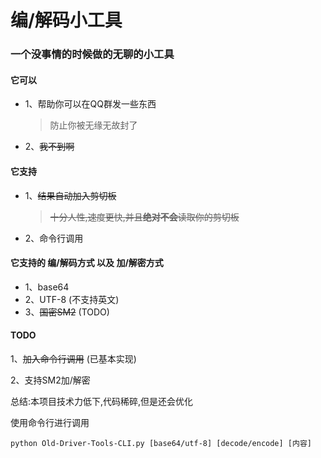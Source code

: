 # 编/解码小工具

### 一个没事情的时候做的无聊的小工具

#### 它可以

- 1、帮助你可以在QQ群发一些东西
    > 防止你被无缘无故封了
- 2、~~我不到啊~~

#### 它支持

- 1、~~结果自动加入剪切板~~
    > ~~十分人性,速度更快,并且**绝对不会**读取你的剪切板~~
- 2、命令行调用

#### 它支持的 编/解码方式 以及 加/解密方式

- 1、base64
- 2、UTF-8 (不支持英文)
- 3、~~国密SM2~~ (TODO)

#### TODO

1、~~加入命令行调用~~ (已基本实现)

2、支持SM2加/解密

总结:本项目技术力低下,代码稀碎,但是还会优化

使用命令行进行调用

``python Old-Driver-Tools-CLI.py [base64/utf-8] [decode/encode] [内容] ``